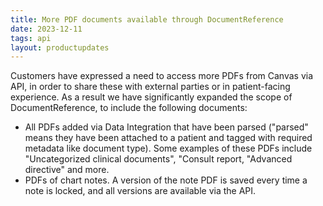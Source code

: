 ```yaml
---
title: More PDF documents available through DocumentReference
date: 2023-12-11
tags: api
layout: productupdates
---
```

Customers have expressed a need to access more PDFs from Canvas via API, in order to share these with external parties or in patient-facing experience. As a result we have significantly expanded the scope of DocumentReference, to include the following documents:

- All PDFs added via Data Integration that have been parsed ("parsed" means they have been attached to a patient and tagged with required metadata like document type). Some examples of these PDFs include "Uncategorized clinical documents", "Consult report, "Advanced directive" and more.
- PDFs of chart notes. A version of the note PDF is saved every time a note is locked, and all versions are available via the API.
